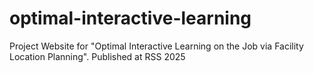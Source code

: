 # optimal-interactive-learning
Project Website for "Optimal Interactive Learning on the Job via Facility Location Planning". Published at RSS 2025
